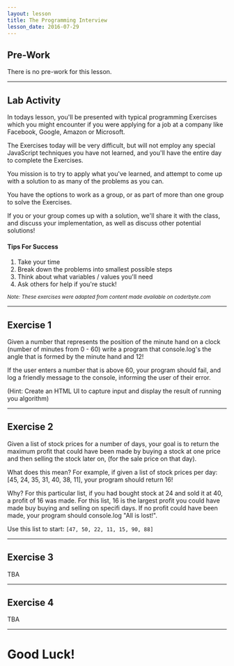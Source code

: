 ```yaml
---
layout: lesson
title: The Programming Interview
lesson_date: 2016-07-29
---
```


## Pre-Work

There is no pre-work for this lesson.

---

## Lab Activity

In todays lesson, you'll be presented with typical programming Exercises which you might encounter if you were applying for a job at a company like Facebook, Google, Amazon or Microsoft.

The Exercises today will be very difficult, but will not employ any special JavaScript techniques you have not learned, and you'll have the entire day to complete the Exercises.

You mission is to try to apply what you've learned, and attempt to come up with a solution to as many of the problems as you can.

You have the options to work as a group, or as part of more than one group to solve the Exercises.

If you or your group comes up with a solution, we'll share it with the class, and discuss your implementation, as well as discuss other potential solutions!

#### Tips For Success

1. Take your time
2. Break down the problems into smallest possible steps
3. Think about what variables / values you'll need
4. Ask others for help if you're stuck!

<small>*Note: These exercises were adapted from content made available on coderbyte.com*</small>

---
## Exercise 1

Given a number that represents the position of the minute hand on a clock (number of minutes from 0 - 60) write a program that console.log's the angle that is formed by the minute hand and 12!

If the user enters a number that is above 60, your program should fail, and log a friendly message to the console, informing the user of their error.

(Hint: Create an HTML UI to capture input and display the result of running you algorithm)

---
## Exercise 2

Given a list of stock prices for a number of days, your goal is to return the maximum profit that could have been made by buying a stock at one price and then selling the stock later on, (for the sale price on that day).

What does this mean? For example, if given a list of stock prices per day: [45, 24, 35, 31, 40, 38, 11], your program should return 16!

Why? For this particular list, if you had bought stock at 24 and sold it at 40, a profit of 16 was made. For this list, 16 is the largest profit you could have made buy buying and selling on specifi days. If no profit could have been made, your program should console.log "All is lost!".

Use this list to start:
`[47, 50, 22, 11, 15, 90, 88]`

---
## Exercise 3

TBA


---
## Exercise 4

TBA

---

# Good Luck!
